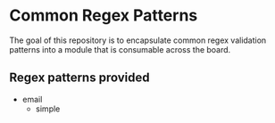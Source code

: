 Common Regex Patterns
======================

The goal of this repository is to encapsulate common regex validation patterns into a module that is consumable across the board.

Regex patterns provided
------------------------
* email
	* simple


